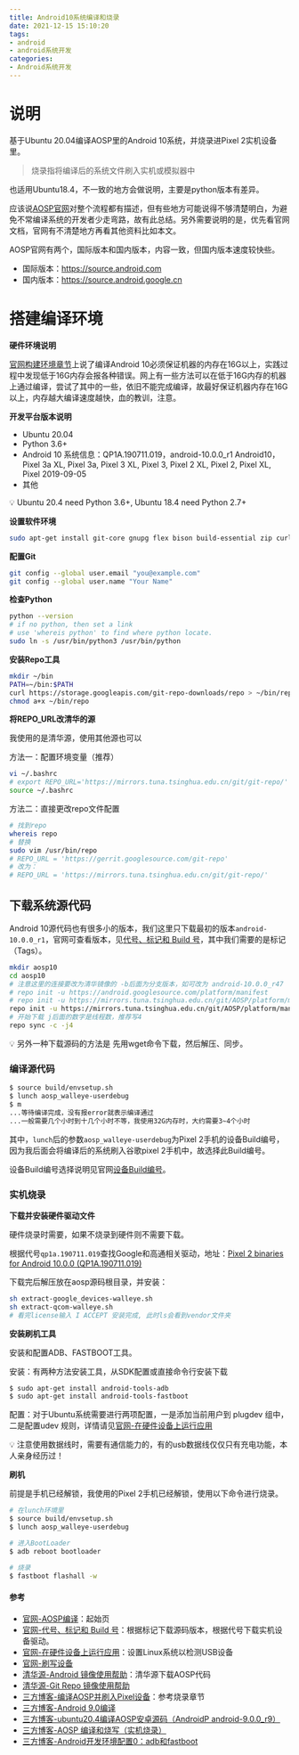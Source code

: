 ```yaml
---
title: Android10系统编译和烧录
date: 2021-12-15 15:10:20
tags:
- android
- android系统开发
categories:
- Android系统开发
---
```


# 说明

基于Ubuntu 20.04编译AOSP里的Android 10系统，并烧录进Pixel 2实机设备里。

> 烧录指将编译后的系统文件刷入实机或模拟器中

也适用Ubuntu18.4，不一致的地方会做说明，主要是python版本有差异。

应该说[AOSP官网](https://developer.android.google.cn/)对整个流程都有描述，但有些地方可能说得不够清楚明白，为避免不常编译系统的开发者少走弯路，故有此总结。另外需要说明的是，优先看官网文档，官网有不清楚地方再看其他资料比如本文。

AOSP官网有两个，国际版本和国内版本，内容一致，但国内版本速度较快些。

- 国际版本：https://source.android.com
- 国内版本：https://source.android.google.cn

# 搭建编译环境

**硬件环境说明**

[官网构建环境章节](https://source.android.google.cn/setup/build/requirements)上说了编译Android 10必须保证机器的内存在16G以上，实践过程中发现低于16G内存会报各种错误。网上有一些方法可以在低于16G内存的机器上通过编译，尝试了其中的一些，依旧不能完成编译，故最好保证机器内存在16G以上，内存越大编译速度越快，血的教训，注意。

**开发平台版本说明**

- Ubuntu 20.04
- Python 3.6+
- Android 10 系统信息：QP1A.190711.019，android-10.0.0_r1	Android10，Pixel 3a XL, Pixel 3a, Pixel 3 XL, Pixel 3, Pixel 2 XL, Pixel 2, Pixel XL, Pixel	2019-09-05
- 其他

<aside> 💡 Ubuntu 20.4 need Python 3.6+, Ubuntu 18.4 need Python 2.7+

**设置软件环境**

```bash
sudo apt-get install git-core gnupg flex bison build-essential zip curl zlib1g-dev gcc-multilib g++-multilib libc6-dev-i386 libncurses5-dev lib32ncurses5-dev x11proto-core-dev libx11-dev lib32z1-dev libgl1-mesa-dev libxml2-utils xsltproc unzip fontconfig
```

**配置Git**

```bash
git config --global user.email "you@example.com"
git config --global user.name "Your Name"
```

**检查Python**

```bash
python --version
# if no python, then set a link
# use 'whereis python' to find where python locate.
sudo ln -s /usr/bin/python3 /usr/bin/python
```

**安装Repo工具**

```bash
mkdir ~/bin
PATH=~/bin:$PATH
curl https://storage.googleapis.com/git-repo-downloads/repo > ~/bin/repo
chmod a+x ~/bin/repo
```

**将REPO_URL改清华的源**

我使用的是清华源，使用其他源也可以

方法一：配置环境变量（推荐）

```bash
vi ~/.bashrc
# export REPO_URL='https://mirrors.tuna.tsinghua.edu.cn/git/git-repo/'
source ~/.bashrc
```

方法二：直接更改repo文件配置

```bash
# 找到repo
whereis repo
# 替换
sudo vim /usr/bin/repo
# REPO_URL = 'https://gerrit.googlesource.com/git-repo'
# 改为：
# REPO_URL = 'https://mirrors.tuna.tsinghua.edu.cn/git/git-repo/'
```

# 下载系统源代码

Android 10源代码也有很多小的版本，我们这里只下载最初的版本`android-10.0.0_r1`，官网可查看版本，见[代号、标记和 Build 号](https://source.android.google.cn/setup/start/build-numbers)，其中我们需要的是标记（Tags）。

```bash
mkdir aosp10
cd aosp10
# 注意这里的连接要改为清华镜像的 -b后面为分支版本，如可改为 android-10.0.0_r47 
# repo init -u https://android.googlesource.com/platform/manifest
# repo init -u https://mirrors.tuna.tsinghua.edu.cn/git/AOSP/platform/manifest -b android-9.0.0_r1 --depth=1
repo init -u https://mirrors.tuna.tsinghua.edu.cn/git/AOSP/platform/manifest -b android-10.0.0_r1 --depth=1
# 开始下载 j后面的数字是线程数，推荐写4
repo sync -c -j4
```

<aside> 💡 另外一种下载源码的方法是 先用wget命令下载，然后解压、同步。

# 编译源代码

```bash
$ source build/envsetup.sh
$ lunch aosp_walleye-userdebug
$ m
...等待编译完成，没有报error就表示编译通过
...一般需要几个小时到十几个小时不等，我使用32G内存时，大约需要3~4个小时
```

其中，`lunch`后的参数`aosp_walleye-userdebug`为Pixel 2手机的设备Build编号，因为我后面会将编译后的系统刷入谷歌pixel 2手机中，故选择此Build编号。

设备Build编号选择说明见官网[设备Build编号](https://source.android.google.cn/setup/build/running#selecting-device-build)。

# 实机烧录

**下载并安装硬件驱动文件**

硬件烧录时需要，如果不烧录到硬件则不需要下载。

根据代号`qp1a.190711.019`查找Google和高通相关驱动，地址：[Pixel 2 binaries for Android 10.0.0 (QP1A.190711.019)](https://developers.google.cn/android/drivers#walleyeqp1a.190711.019)

下载完后解压放在aosp源码根目录，并安装：

```bash
sh extract-google_devices-walleye.sh
sh extract-qcom-walleye.sh
# 看完license输入 I ACCEPT 安装完成, 此时ls会看到vendor文件夹
```

**安装刷机工具**

安装和配置ADB、FASTBOOT工具。

安装：有两种方法安装工具，从SDK配置或直接命令行安装下载

```bash
$ sudo apt-get install android-tools-adb
$ sudo apt-get install android-tools-fastboot
```

配置：对于Ubuntu系统需要进行两项配置，一是添加当前用户到 plugdev 组中，二是配置udev 规则，详情请见[官网-在硬件设备上运行应用](https://developer.android.com/studio/run/device)

<aside> 💡 注意使用数据线时，需要有通信能力的，有的usb数据线仅仅只有充电功能，本人亲身经历过！

**刷机**

前提是手机已经解锁，我使用的Pixel 2手机已经解锁，使用以下命令进行烧录。

```bash
# 在lunch环境里
$ source build/envsetup.sh
$ lunch aosp_walleye-userdebug

# 进入BootLoader
$ adb reboot bootloader

# 烧录
$ fastboot flashall -w
```

# 参考

- [官网-AOSP编译](https://source.android.google.cn/setup/start?hl=zh-cn)：起始页
- [官网-代号、标记和 Build 号](https://source.android.google.cn/setup/start/build-numbers)：根据标记下载源码版本，根据代号下载实机设备驱动。
- [官网-在硬件设备上运行应用](https://developer.android.com/studio/run/device)：设置Linux系统以检测USB设备
- [官网-刷写设备](https://source.android.com/setup/build/running?hl=zh-cn#flashing-a-device)
- [清华源-Android 镜像使用帮助](https://mirrors.tuna.tsinghua.edu.cn/help/AOSP/)：清华源下载AOSP代码
- [清华源-Git Repo 镜像使用帮助](https://mirrors.tuna.tsinghua.edu.cn/help/git-repo/)
- [三方博客-编译AOSP并刷入Pixel设备](https://www.cnblogs.com/ciml/p/13714036.html)：参考烧录章节
- [三方博客-Android 9.0编译](https://juejin.cn/post/6844904104368537613)
- [三方博客-ubuntu20.4编译AOSP安卓源码（AndroidP android-9.0.0_r9）](https://blog.csdn.net/mvp_Dawn/article/details/107624203)
- [三方博客-AOSP 编译和烧写（实机烧录）](http://blog.hanschen.site/2019/09/12/aosp_compile_and_flash/)
- [三方博客-Android开发环境配置0：adb和fastboot](https://debugtalk.com/post/android-development-environment-adb-and-fastboot/)

